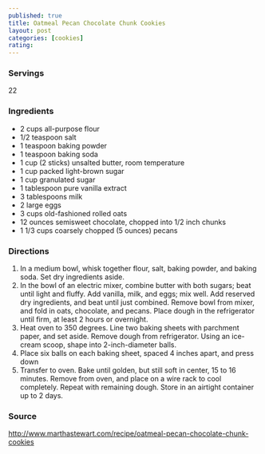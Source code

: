 ```yaml
---
published: true
title: Oatmeal Pecan Chocolate Chunk Cookies
layout: post
categories: [cookies]
rating: 
---
```

### Servings
22

### Ingredients
- 2 cups all-purpose flour
- 1/2 teaspoon salt
- 1 teaspoon baking powder
- 1 teaspoon baking soda
- 1 cup (2 sticks) unsalted butter, room temperature
- 1 cup packed light-brown sugar
- 1 cup granulated sugar
- 1 tablespoon pure vanilla extract
- 3 tablespoons milk
- 2 large eggs
- 3 cups old-fashioned rolled oats
- 12 ounces semisweet chocolate, chopped into 1/2 inch chunks
- 1 1/3 cups coarsely chopped (5 ounces) pecans



### Directions
1. In a medium bowl, whisk together flour, salt, baking powder, and baking soda. Set dry ingredients aside.
2. In the bowl of an electric mixer, combine butter with both sugars; beat until light and fluffy. Add vanilla, milk, and eggs; mix well. Add reserved dry ingredients, and beat until just combined. Remove bowl from mixer, and fold in oats, chocolate, and pecans. Place dough in the refrigerator until firm, at least 2 hours or overnight.
3. Heat oven to 350 degrees. Line two baking sheets with parchment paper, and set aside. Remove dough from refrigerator. Using an ice-cream scoop, shape into 2-inch-diameter balls.
4. Place six balls on each baking sheet, spaced 4 inches apart, and press down
5. Transfer to oven. Bake until golden, but still soft in center, 15 to 16 minutes. Remove from oven, and place on a wire rack to cool completely. Repeat with remaining dough. Store in an airtight container up to 2 days.

### Source
<a href="http://www.marthastewart.com/recipe/oatmeal-pecan-chocolate-chunk-cookies" target="new">http://www.marthastewart.com/recipe/oatmeal-pecan-chocolate-chunk-cookies</a>
